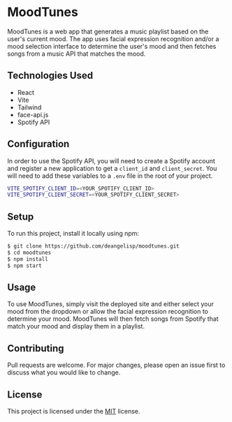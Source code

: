 # MoodTunes

MoodTunes is a web app that generates a music playlist based on the user's current mood. The app uses facial expression recognition and/or a mood selection interface to determine the user's mood and then fetches songs from a music API that matches the mood.

## Technologies Used

- React 
- Vite
- Tailwind
- face-api.js
- Spotify API

## Configuration

In order to use the Spotify API, you will need to create a Spotify account and register a new application to get a `client_id` and `client_secret`. You will need to add these variables to a `.env` file in the root of your project.

```bash
VITE_SPOTIFY_CLIENT_ID=<YOUR_SPOTIFY_CLIENT_ID>
VITE_SPOTIFY_CLIENT_SECRET=<YOUR_SPOTIFY_CLIENT_SECRET>
```


## Setup

To run this project, install it locally using npm:

```bash
$ git clone https://github.com/deangelisp/moodtunes.git
$ cd moodtunes
$ npm install
$ npm start
```


## Usage

To use MoodTunes, simply visit the deployed site and either select your mood from the dropdown or allow the facial expression recognition to determine your mood. MoodTunes will then fetch songs from Spotify that match your mood and display them in a playlist.

## Contributing

Pull requests are welcome. For major changes, please open an issue first to discuss what you would like to change.

## License

This project is licensed under the [MIT](https://choosealicense.com/licenses/mit/) license.

